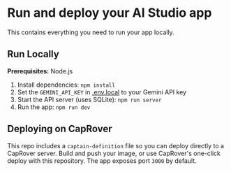 # Run and deploy your AI Studio app

This contains everything you need to run your app locally.

## Run Locally

**Prerequisites:**  Node.js


1. Install dependencies:
   `npm install`
2. Set the `GEMINI_API_KEY` in [.env.local](.env.local) to your Gemini API key
3. Start the API server (uses SQLite):
   `npm run server`
4. Run the app:
   `npm run dev`

## Deploying on CapRover

This repo includes a `captain-definition` file so you can deploy directly to a CapRover server. Build and push your image, or use CapRover's one-click deploy with this repository. The app exposes port `3000` by default.
